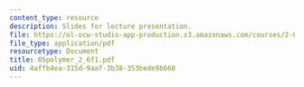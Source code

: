 ```yaml
---
content_type: resource
description: Slides for lecture presentation.
file: https://ol-ocw-studio-app-production.s3.amazonaws.com/courses/2-008-design-and-manufacturing-ii-spring-2004/4affb4ea315d9aaf3b38353bede9b660_05polymer_2_6f1.pdf
file_type: application/pdf
resourcetype: Document
title: 05polymer_2_6f1.pdf
uid: 4affb4ea-315d-9aaf-3b38-353bede9b660
---
```


